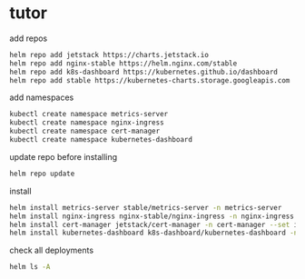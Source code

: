 # tutor

add repos
```bash
helm repo add jetstack https://charts.jetstack.io
helm repo add nginx-stable https://helm.nginx.com/stable
helm repo add k8s-dashboard https://kubernetes.github.io/dashboard
helm repo add stable https://kubernetes-charts.storage.googleapis.com
```

add namespaces
```bash
kubectl create namespace metrics-server
kubectl create namespace nginx-ingress
kubectl create namespace cert-manager
kubectl create namespace kubernetes-dashboard
```

update repo before installing
```bash
helm repo update
```

install
```bash
helm install metrics-server stable/metrics-server -n metrics-server
helm install nginx-ingress nginx-stable/nginx-ingress -n nginx-ingress
helm install cert-manager jetstack/cert-manager -n cert-manager --set installCRDs=true
helm install kubernetes-dashboard k8s-dashboard/kubernetes-dashboard -n kubernetes-dashboard
```

check all deployments
```bash
helm ls -A
```

